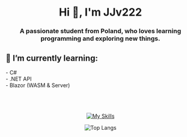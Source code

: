 <h1 align="center">Hi 👋, I'm JJv222</h1>
<h3 align="center">A passionate student from Poland, who loves learning programming and exploring new things.</h3>

<h2>🌱 I’m currently learning: </h2>
- C# <br>
- .NET API <br>
- Blazor (WASM & Server)
<br><br><br></br>
<div align="center">
  
[![My Skills](https://skillicons.dev/icons?i=cpp,cs,dotnet,py,html,css,bootstrap)](https://skillicons.dev)

![Top Langs](https://github-readme-stats.vercel.app/api/top-langs/?username=JJv222&border_color=24292e&theme=dark#gh-dark-mode-only)


</div>
